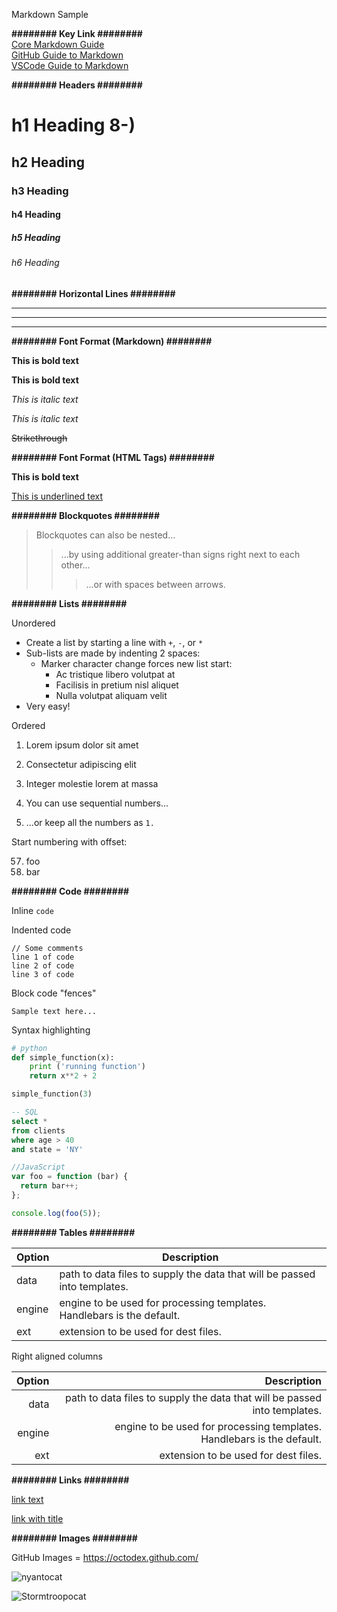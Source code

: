 Markdown Sample

**######## Key Link ########**  
[Core Markdown Guide ](https://www.markdownguide.org/basic-syntax/)  
[GitHub Guide to Markdown](https://guides.github.com/features/mastering-markdown/)  
[VSCode Guide to Markdown](https://code.visualstudio.com/docs/languages/markdown)

**######## Headers ########**

# h1 Heading 8-)
## h2 Heading
### h3 Heading
#### h4 Heading
##### h5 Heading
###### h6 Heading


**######## Horizontal Lines ########**
___

---

***


**######## Font Format (Markdown) ########**

**This is bold text**

__This is bold text__  

*This is italic text*

_This is italic text_

~~Strikethrough~~



**######## Font Format (HTML Tags) ########**

<b>This is bold text</b> 

<u>This is underlined text</u>




**######## Blockquotes ########**

> Blockquotes can also be nested...
>> ...by using additional greater-than signs right next to each other...
> > > ...or with spaces between arrows.

**######## Lists ########**

Unordered

+ Create a list by starting a line with `+`, `-`, or `*`
+ Sub-lists are made by indenting 2 spaces:
  - Marker character change forces new list start:
    * Ac tristique libero volutpat at
    + Facilisis in pretium nisl aliquet
    - Nulla volutpat aliquam velit
+ Very easy!

Ordered

1. Lorem ipsum dolor sit amet
2. Consectetur adipiscing elit
3. Integer molestie lorem at massa


1. You can use sequential numbers...
1. ...or keep all the numbers as `1.`

Start numbering with offset:

57. foo
1. bar

**######## Code ########**

Inline `code`

Indented code

    // Some comments
    line 1 of code
    line 2 of code
    line 3 of code


Block code "fences"

```
Sample text here...
```

Syntax highlighting


``` python
# python
def simple_function(x):
    print ('running function')
    return x**2 + 2

simple_function(3)
```

``` sql
-- SQL
select *
from clients
where age > 40
and state = 'NY'
```

``` js
//JavaScript
var foo = function (bar) {
  return bar++;
};

console.log(foo(5));
```

**######## Tables ########**

| Option | Description |
| ------ | ----------- |
| data   | path to data files to supply the data that will be passed into templates. |
| engine | engine to be used for processing templates. Handlebars is the default. |
| ext    | extension to be used for dest files. |

Right aligned columns

| Option | Description |
| ------:| -----------:|
| data   | path to data files to supply the data that will be passed into templates. |
| engine | engine to be used for processing templates. Handlebars is the default. |
| ext    | extension to be used for dest files. |


**######## Links ########**

[link text](https://github.com/mjimney/Data_Science_Notes)

[link with title](https://github.com/mjimney/Data_Science_Notes "title text!")



**######## Images ########**

GitHub Images = https://octodex.github.com/

![nyantocat](https://octodex.github.com/images/nyantocat.gif)

![Stormtroopocat](https://octodex.github.com/images/stormtroopocat.jpg "The Stormtroopocat")


